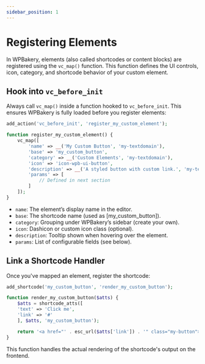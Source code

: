 ```yaml
---
sidebar_position: 1
---
```


# Registering Elements

In WPBakery, elements (also called shortcodes or content blocks) are registered using the `vc_map()` function. This function defines the UI controls, icon, category, and shortcode behavior of your custom element.

## Hook into `vc_before_init`

Always call `vc_map()` inside a function hooked to `vc_before_init`. This ensures WPBakery is fully loaded before you register elements:

```php
add_action('vc_before_init', 'register_my_custom_element');

function register_my_custom_element() {
    vc_map([
        'name' => __('My Custom Button', 'my-textdomain'),
        'base' => 'my_custom_button',
        'category' => __('Custom Elements', 'my-textdomain'),
        'icon' => 'icon-wpb-ui-button',
        'description' => __('A styled button with custom link.', 'my-textdomain'),
        'params' => [
            // Defined in next section
        ]
    ]);
}
```

* `name`: The element’s display name in the editor.
* `base`: The shortcode name (used as [my_custom_button]).
* `category`: Grouping under WPBakery’s sidebar (create your own).
* `icon`: Dashicon or custom icon class (optional).
* `description`: Tooltip shown when hovering over the element.
* `params`: List of configurable fields (see below).

## Link a Shortcode Handler

Once you've mapped an element, register the shortcode:

```php
add_shortcode('my_custom_button', 'render_my_custom_button');

function render_my_custom_button($atts) {
    $atts = shortcode_atts([
    'text' => 'Click me',
    'link' => '#'
    ], $atts, 'my_custom_button');

    return '<a href="' . esc_url($atts['link']) . '" class="my-button">' . esc_html($atts['text']) . '</a>';
}
```
This function handles the actual rendering of the shortcode's output on the frontend.
